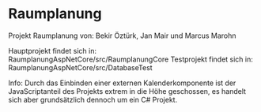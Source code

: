 # Raumplanung

Projekt Raumplanung von:
Bekir Öztürk, Jan Mair und Marcus Marohn

Hauptprojekt findet sich in: RaumplanungAspNetCore/src/RaumplanungCore
Testprojekt findet sich in: RaumplanungAspNetCore/src/DatabaseTest

Info: Durch das Einbinden einer externen Kalenderkomponente ist der JavaScriptanteil des Projekts extrem in die Höhe geschossen, es handelt sich aber grundsätzlich dennoch um ein C# Projekt. 
